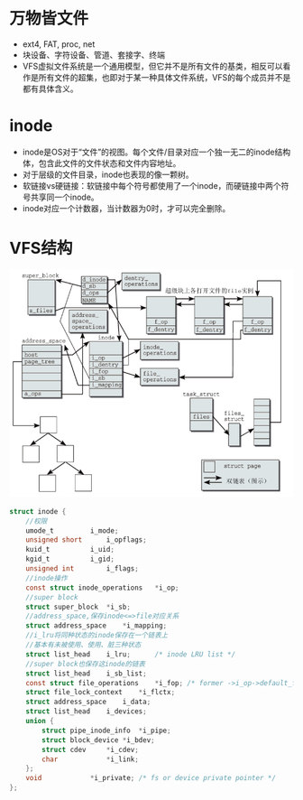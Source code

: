 # 万物皆文件
* ext4, FAT, proc, net
* 块设备、字符设备、管道、套接字、终端
* VFS虚拟文件系统是一个通用模型，但它并不是所有文件的基类，相反可以看作是所有文件的超集，也即对于某一种具体文件系统，VFS的每个成员并不是都有具体含义。

# inode
* inode是OS对于“文件”的视图。每个文件/目录对应一个独一无二的inode结构体，包含此文件的文件状态和文件内容地址。
* 对于层级的文件目录，inode也表现的像一颗树。
* 软链接vs硬链接：软链接中每个符号都使用了一个inode，而硬链接中两个符号共享同一个inode。
* inode对应一个计数器，当计数器为0时，才可以完全删除。

# VFS结构
![Octocat](./vfs.png)

```c
struct inode {
    //权限
	umode_t			i_mode;
	unsigned short		i_opflags;
	kuid_t			i_uid;
	kgid_t			i_gid;
	unsigned int		i_flags;
    //inode操作
	const struct inode_operations	*i_op;
    //super block
	struct super_block	*i_sb;
    //address_space,保存inode<=>file对应关系
	struct address_space	*i_mapping;
    //i_lru将同种状态的inode保存在一个链表上
    //基本有未被使用、使用、脏三种状态
	struct list_head	i_lru;		/* inode LRU list */
    //super block也保存这inode的链表
	struct list_head	i_sb_list;
	const struct file_operations	*i_fop;	/* former ->i_op->default_file_ops */
	struct file_lock_context	*i_flctx;
	struct address_space	i_data;
	struct list_head	i_devices;
	union {
		struct pipe_inode_info	*i_pipe;
		struct block_device	*i_bdev;
		struct cdev		*i_cdev;
		char			*i_link;
	};
	void			*i_private; /* fs or device private pointer */
};
```


